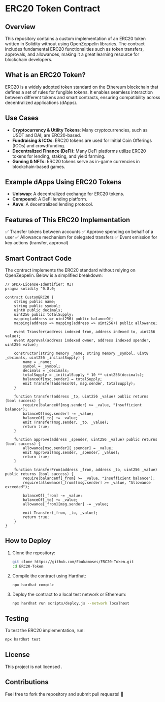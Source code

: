# ERC20 Token Contract

## Overview
This repository contains a custom implementation of an ERC20 token written in Solidity without using OpenZeppelin libraries. The contract includes fundamental ERC20 functionalities such as token transfers, approvals, and allowances, making it a great learning resource for blockchain developers.

## What is an ERC20 Token?
ERC20 is a widely adopted token standard on the Ethereum blockchain that defines a set of rules for fungible tokens. It enables seamless interaction between different tokens and smart contracts, ensuring compatibility across decentralized applications (dApps).

## Use Cases
- **Cryptocurrency & Utility Tokens**: Many cryptocurrencies, such as USDT and DAI, are ERC20-based.
- **Fundraising & ICOs**: ERC20 tokens are used for Initial Coin Offerings (ICOs) and crowdfunding.
- **Decentralized Finance (DeFi)**: Many DeFi platforms utilize ERC20 tokens for lending, staking, and yield farming.
- **Gaming & NFTs**: ERC20 tokens serve as in-game currencies in blockchain-based games.

## Example dApps Using ERC20 Tokens
- **Uniswap**: A decentralized exchange for ERC20 tokens.
- **Compound**: A DeFi lending platform.
- **Aave**: A decentralized lending protocol.

## Features of This ERC20 Implementation
✅ Transfer tokens between accounts
✅ Approve spending on behalf of a user
✅ Allowance mechanism for delegated transfers
✅ Event emission for key actions (transfer, approval)

## Smart Contract Code
The contract implements the ERC20 standard without relying on OpenZeppelin. Below is a simplified breakdown:

```solidity
// SPDX-License-Identifier: MIT
pragma solidity ^0.8.0;

contract CustomERC20 {
    string public name;
    string public symbol;
    uint8 public decimals;
    uint256 public totalSupply;
    mapping(address => uint256) public balanceOf;
    mapping(address => mapping(address => uint256)) public allowance;

    event Transfer(address indexed from, address indexed to, uint256 value);
    event Approval(address indexed owner, address indexed spender, uint256 value);

    constructor(string memory _name, string memory _symbol, uint8 _decimals, uint256 _initialSupply) {
        name = _name;
        symbol = _symbol;
        decimals = _decimals;
        totalSupply = _initialSupply * 10 ** uint256(decimals);
        balanceOf[msg.sender] = totalSupply;
        emit Transfer(address(0), msg.sender, totalSupply);
    }

    function transfer(address _to, uint256 _value) public returns (bool success) {
        require(balanceOf[msg.sender] >= _value, "Insufficient balance");
        balanceOf[msg.sender] -= _value;
        balanceOf[_to] += _value;
        emit Transfer(msg.sender, _to, _value);
        return true;
    }

    function approve(address _spender, uint256 _value) public returns (bool success) {
        allowance[msg.sender][_spender] = _value;
        emit Approval(msg.sender, _spender, _value);
        return true;
    }

    function transferFrom(address _from, address _to, uint256 _value) public returns (bool success) {
        require(balanceOf[_from] >= _value, "Insufficient balance");
        require(allowance[_from][msg.sender] >= _value, "Allowance exceeded");
        
        balanceOf[_from] -= _value;
        balanceOf[_to] += _value;
        allowance[_from][msg.sender] -= _value;
        
        emit Transfer(_from, _to, _value);
        return true;
    }
}
```

## How to Deploy
1. Clone the repository:
   ```sh
   git clone https://github.com/Ebukamoses/ERC20-Token.git
   cd ERC20-Token
   ```

2. Compile the contract using Hardhat:
   ```sh
   npx hardhat compile
   ```

3. Deploy the contract to a local test network or Ethereum:
   ```sh
   npx hardhat run scripts/deploy.js --network localhost
   ```

## Testing
To test the ERC20 implementation, run:
```sh
npx hardhat test
```

## License
This project is not licensed .

## Contributions
Feel free to fork the repository and submit pull requests! 🚀
